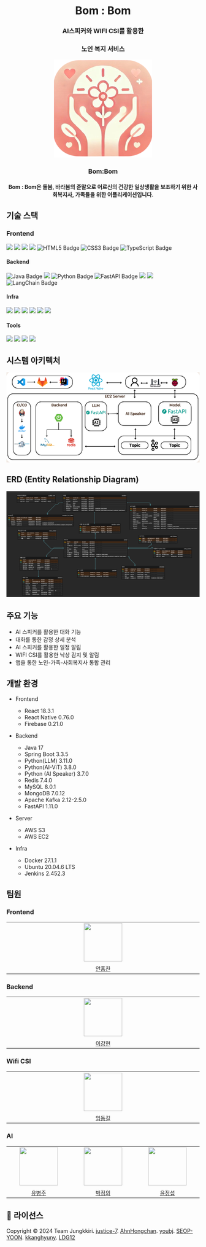 <h1 align="center">Bom : Bom </h1>

<h3 align="center">AI스피커와 WIFI CSI를 활용한</h3>
<h3 align="center">노인 복지 서비스</h3>

<div align="center">

![Bom:Bom_128x128](https://raw.githubusercontent.com/AhnHongchan/assets/master/ic_launcher.png)

### Bom:Bom

<h4>Bom : Bom은 돌봄, 바라봄의 준말으로 어르신의 건강한 일상생활을 보조하기 위한 사회복지사, 가족들을 위한 어플리케이션입니다.</h4>

</div>

## 기술 스택

### Frontend

<p>
  <img src="https://img.shields.io/badge/-React Native-61DAFB?style=flat-square&logo=React&logoColor=black"/>
  <img src="https://img.shields.io/badge/node.js-339933?style=flat-square&logo=Node.js&logoColor=white"/>
  <img src="https://img.shields.io/badge/Firebase-FFCA28?style=flat-square&logo=Firebase&logoColor=white"/>
  <img src="https://img.shields.io/badge/Android_Studio-3DDC84?style=flat-square&logo=Android%20Studio&logoColor=white"/>
  <img src="https://img.shields.io/badge/HTML5-E34F26?style=flat-square&logo=HTML5&logoColor=white" alt="HTML5 Badge"/>
  <img src="https://img.shields.io/badge/CSS-1572B6?style=flat-square&logo=CSS3&logoColor=white" alt="CSS3 Badge"/>
  <img src="https://img.shields.io/badge/TypeScript-007ACC?style=flat-square&logo=TypeScript&logoColor=white" alt="TypeScript Badge"/>

</p>

#### Backend

  <p>
    <img src="https://img.shields.io/badge/Java-007396?style=flat-square&logo=Java&logoColor=white" alt="Java Badge"/>
    <img src="https://img.shields.io/badge/-SpringBoot-6DB33F?style=flat-square&logo=Spring&logoColor=white"/>
    <img src="https://img.shields.io/badge/Python-3776AB?style=flat-square&logo=Python&logoColor=white" alt="Python Badge"/>
    <img src="https://img.shields.io/badge/FastAPI-009688?style=flat-square&logo=FastAPI&logoColor=white" alt="FastAPI Badge"/>
    <img src="https://img.shields.io/badge/-MySQL-4479A1?style=flat-square&logo=MySQL&logoColor=white"/>
    <img src="https://img.shields.io/badge/-Redis-DC382D?style=flat-square&logo=Redis&logoColor=white"/>
    <img src="https://img.shields.io/badge/LangChain-2B5B84?style=flat-square&logo=LangChain&logoColor=white" alt="LangChain Badge"/>
  </p>

#### Infra

  <p>
    <img src="https://img.shields.io/badge/-Docker-2496ED?style=flat-square&logo=Docker&logoColor=white"/>
    <img src="https://img.shields.io/badge/-Jenkins-D24939?style=flat-square&logo=Jenkins&logoColor=white"/>
    <img src="https://img.shields.io/badge/-AWS-232F3E?style=flat-square&logo=amazon-aws&logoColor=white"/>
    <img src="https://img.shields.io/badge/-Nginx-269539?style=flat-square&logo=Nginx&logoColor=white"/>
    <img src="https://img.shields.io/badge/Ubuntu-E95420?style=flat-square&logo=Ubuntu&logoColor=white"/>
    <img src="https://img.shields.io/badge/AWS_S3-569A31?logo=amazons3&logoColor=fff&style=flat-square"/>
  </p>

#### Tools

  <p>
    <img src="https://img.shields.io/badge/Jira-0052CC?style=flat-square&logo=Jira&logoColor=white"/>
    <img src="https://img.shields.io/badge/-Swagger-%23Clojure?style=flat-square&logo=swagger&logoColor=white"/>
    <img src="https://img.shields.io/badge/Figma-F24E1E?style=flat-square&logo=figma&logoColor=white"/>
    <img src="https://img.shields.io/badge/git-%23F05033.svg?style=flat-square&logo=git&logoColor=white"/>
  </p>

## 시스템 아키텍처

![아키텍처_구조](https://raw.githubusercontent.com/AhnHongchan/assets/master/architecture.PNG)

## ERD (Entity Relationship Diagram)

![erd](https://raw.githubusercontent.com/AhnHongchan/assets/master/erd.PNG)

## 주요 기능

- AI 스피커를 활용한 대화 기능
- 대화를 통한 감정 상세 분석
- AI 스피커를 활용한 일정 알림
- WIFI CSI를 활용한 낙상 감지 및 알림
- 앱을 통한 노인-가족-사회복지사 통합 관리

## 개발 환경

- Frontend

  - React 18.3.1
  - React Native 0.76.0
  - Firebase 0.21.0

- Backend

  - Java 17
  - Spring Boot 3.3.5
  - Python(LLM) 3.11.0
  - Python(AI-ViT) 3.8.0
  - Python (AI Speaker) 3.7.0
  - Redis 7.4.0
  - MySQL 8.0.1
  - MongoDB 7.0.12
  - Apache Kafka 2.12-2.5.0
  - FastAPI 1.11.0

- Server

  - AWS S3
  - AWS EC2

- Infra
  - Docker 27.1.1
  - Ubuntu 20.04.6 LTS
  - Jenkins 2.452.3

## 팀원

### Frontend

<table>
  <tbody>
    <tr>
      <td align="center" valign="top" width="5%"><a href="https://github.com/AhnHongchan"><img src="https://avatars.githubusercontent.com/u/156401196?s=100&v=4" width="100" height="100"/></a></td>
    </tr>
    <tr>
        <td align="center"><a href="https://github.com/AhnHongchan" title="Closed Pull Requests">안홍찬</a></td>
    </tr>
  </tbody>
</table>

### Backend

<table>
  <tbody>
    <tr>
      <td align="center" valign="top" width="5%"><a href="https://github.com/kkanghyuny"><img src="https://avatars.githubusercontent.com/u/130138811?s=100&v=4" width="100" height="100"/></a></td>
    </tr>
    <tr>
        <td align="center"><a href="https://github.com/kkanghyuny" title="Closed Pull Requests">이강현</a></td>
    </tr>
  </tbody>
</table>

### Wifi CSI

<table>
  <tbody>
    <tr>
      <td align="center" valign="top" width="5%"><a href="https://github.com/LDG12"><img src="https://avatars.githubusercontent.com/u/99185099?v=4" width="100" height="100"/></a></td>
    </tr>
    <tr>
        <td align="center"><a href="https://github.com/LDG12" title="Closed Pull Requests">임동길</a></td>
    </tr>
  </tbody>
</table>

### AI

<table>
  <tbody>
    <tr>
      <td align="center" valign="top" width="5%"><a href="https://github.com/youbj"><img src="https://avatars.githubusercontent.com/u/39815497?v=4" width="100" height="100"/></a></td>
      <td align="center" valign="top" width="5%"><a href="https://github.com/justice-7"><img src="https://avatars.githubusercontent.com/u/81703684?v=4" width="100" height="100"/></a></td>
      <td align="center" valign="top" width="5%"><a href="https://github.com/SEOP-YOON"><img src="https://avatars.githubusercontent.com/u/75006671?v=4" width="100" height="100"/></a></td>
    </tr>
    <tr>
        <td align="center"><a href="https://github.com/youbj" title="Closed Pull Requests">유병주</a></td>
        <td align="center"><a href="https://github.com/justice-7" title="Closed Pull Requests">박정의</a></td>
        <td align="center"><a href="https://github.com/SEOP-YOON" title="Closed Pull Requests">윤정섭</a></td>
    </tr>
  </tbody>
</table>

## 📝 라이선스

Copyright © 2024 Team Jungkkiri. [justice-7](https://github.com/justice-7). [AhnHongchan](https://github.com/AhnHongchan). [youbj](https://github.com/youbj). [SEOP-YOON](https://github.com/SEOP-YOON). [kkanghyuny](https://github.com/kkanghyuny). [LDG12](https://github.com/LDG12) <br />
